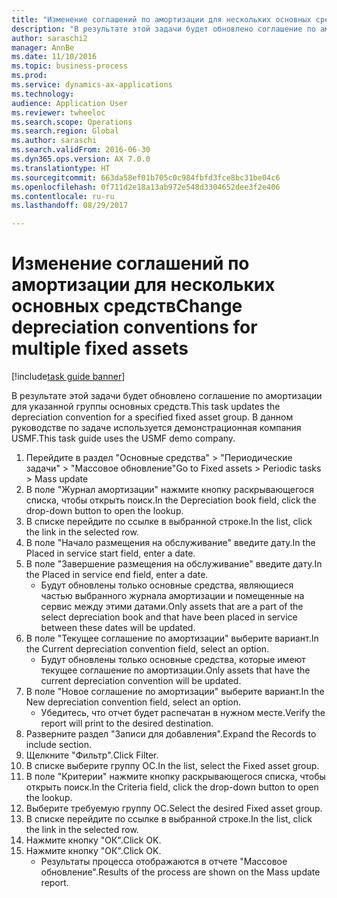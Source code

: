 ```yaml
--- 
title: "Изменение соглашений по амортизации для нескольких основных средств"
description: "В результате этой задачи будет обновлено соглашение по амортизации для указанной группы основных средств."
author: saraschi2
manager: AnnBe
ms.date: 11/10/2016
ms.topic: business-process
ms.prod: 
ms.service: dynamics-ax-applications
ms.technology: 
audience: Application User
ms.reviewer: twheeloc
ms.search.scope: Operations
ms.search.region: Global
ms.author: saraschi
ms.search.validFrom: 2016-06-30
ms.dyn365.ops.version: AX 7.0.0
ms.translationtype: HT
ms.sourcegitcommit: 663da58ef01b705c0c984fbfd3fce8bc31be04c6
ms.openlocfilehash: 0f711d2e18a13ab972e548d3304652dee3f2e406
ms.contentlocale: ru-ru
ms.lasthandoff: 08/29/2017

---
```

# <a name="change-depreciation-conventions-for-multiple-fixed-assets"></a><span data-ttu-id="39038-103">Изменение соглашений по амортизации для нескольких основных средств</span><span class="sxs-lookup"><span data-stu-id="39038-103">Change depreciation conventions for multiple fixed assets</span></span>

[!include[task guide banner](../../includes/task-guide-banner.md)]

<span data-ttu-id="39038-104">В результате этой задачи будет обновлено соглашение по амортизации для указанной группы основных средств.</span><span class="sxs-lookup"><span data-stu-id="39038-104">This task updates the depreciation convention for a specified fixed asset group.</span></span> <span data-ttu-id="39038-105">В данном руководстве по задаче используется демонстрационная компания USMF.</span><span class="sxs-lookup"><span data-stu-id="39038-105">This task guide uses the USMF demo company.</span></span>

1. <span data-ttu-id="39038-106">Перейдите в раздел "Основные средства" > "Периодические задачи" > "Массовое обновление"</span><span class="sxs-lookup"><span data-stu-id="39038-106">Go to Fixed assets > Periodic tasks > Mass update</span></span>
2. <span data-ttu-id="39038-107">В поле "Журнал амортизации" нажмите кнопку раскрывающегося списка, чтобы открыть поиск.</span><span class="sxs-lookup"><span data-stu-id="39038-107">In the Depreciation book field, click the drop-down button to open the lookup.</span></span>
3. <span data-ttu-id="39038-108">В списке перейдите по ссылке в выбранной строке.</span><span class="sxs-lookup"><span data-stu-id="39038-108">In the list, click the link in the selected row.</span></span>
4. <span data-ttu-id="39038-109">В поле "Начало размещения на обслуживание" введите дату.</span><span class="sxs-lookup"><span data-stu-id="39038-109">In the Placed in service start field, enter a date.</span></span>
5. <span data-ttu-id="39038-110">В поле "Завершение размещения на обслуживание" введите дату.</span><span class="sxs-lookup"><span data-stu-id="39038-110">In the Placed in service end field, enter a date.</span></span>
    * <span data-ttu-id="39038-111">Будут обновлены только основные средства, являющиеся частью выбранного журнала амортизации и помещенные на сервис между этими датами.</span><span class="sxs-lookup"><span data-stu-id="39038-111">Only assets that are a part of the select depreciation book and that have been placed in service between these dates will be updated.</span></span>  
6. <span data-ttu-id="39038-112">В поле "Текущее соглашение по амортизации" выберите вариант.</span><span class="sxs-lookup"><span data-stu-id="39038-112">In the Current depreciation convention field, select an option.</span></span>
    * <span data-ttu-id="39038-113">Будут обновлены только основные средства, которые имеют текущее соглашение по амортизации.</span><span class="sxs-lookup"><span data-stu-id="39038-113">Only assets that have the current depreciation convention will be updated.</span></span>  
7. <span data-ttu-id="39038-114">В поле "Новое соглашение по амортизации" выберите вариант.</span><span class="sxs-lookup"><span data-stu-id="39038-114">In the New depreciation convention field, select an option.</span></span>
    * <span data-ttu-id="39038-115">Убедитесь, что отчет будет распечатан в нужном месте.</span><span class="sxs-lookup"><span data-stu-id="39038-115">Verify the report will print to the desired destination.</span></span>  
8. <span data-ttu-id="39038-116">Разверните раздел "Записи для добавления".</span><span class="sxs-lookup"><span data-stu-id="39038-116">Expand the Records to include section.</span></span>
9. <span data-ttu-id="39038-117">Щелкните "Фильтр".</span><span class="sxs-lookup"><span data-stu-id="39038-117">Click Filter.</span></span>
10. <span data-ttu-id="39038-118">В списке выберите группу ОС.</span><span class="sxs-lookup"><span data-stu-id="39038-118">In the list, select the Fixed asset group.</span></span>
11. <span data-ttu-id="39038-119">В поле "Критерии" нажмите кнопку раскрывающегося списка, чтобы открыть поиск.</span><span class="sxs-lookup"><span data-stu-id="39038-119">In the Criteria field, click the drop-down button to open the lookup.</span></span>
12. <span data-ttu-id="39038-120">Выберите требуемую группу ОС.</span><span class="sxs-lookup"><span data-stu-id="39038-120">Select the desired Fixed asset group.</span></span>
13. <span data-ttu-id="39038-121">В списке перейдите по ссылке в выбранной строке.</span><span class="sxs-lookup"><span data-stu-id="39038-121">In the list, click the link in the selected row.</span></span>
14. <span data-ttu-id="39038-122">Нажмите кнопку "OК".</span><span class="sxs-lookup"><span data-stu-id="39038-122">Click OK.</span></span>
15. <span data-ttu-id="39038-123">Нажмите кнопку "OК".</span><span class="sxs-lookup"><span data-stu-id="39038-123">Click OK.</span></span>
    *  <span data-ttu-id="39038-124">Результаты процесса отображаются в отчете "Массовое обновление".</span><span class="sxs-lookup"><span data-stu-id="39038-124">Results of the process are shown on the Mass update report.</span></span>     


